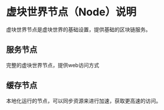 # 虚块世界节点（Node）说明

虚块世界节点是虚块世界的基础设置，提供基础的区块链服务。



## 服务节点

完整的虚块世界节点，提供web访问方式



## 缓存节点

本地化运行的节点，可以同步资源来进行加速，获取更高速的访问。